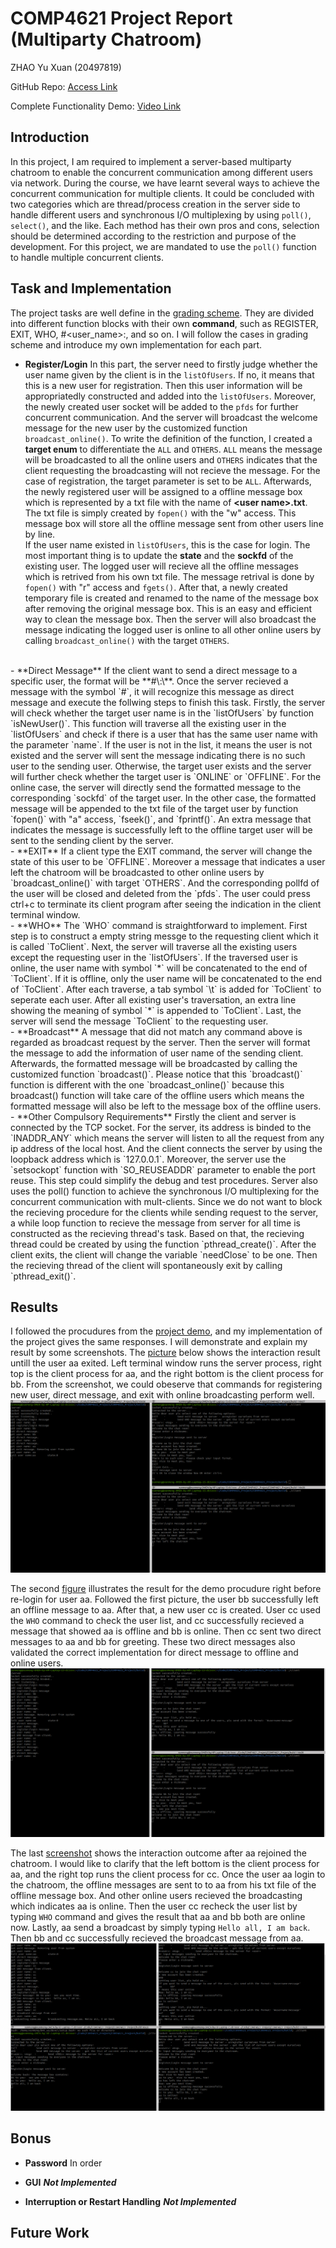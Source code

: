 # **COMP4621 Project Report (Multiparty Chatroom)**

ZHAO Yu Xuan (20497819)

GitHub Repo: [Access Link](https://github.com/Xunmenggod/COMP4621_Project)

Complete Functionality Demo: [Video Link](...)
## **Introduction**
In this project, I am required to implement a server-based multiparty chatroom to enable the concurrent communication among different users via network. During the course, we have learnt several ways to achieve the concurrent communication for multiple clients. It could be concluded with two categories which are thread/process creation in the server side to handle different users and synchronous I/O multiplexing by using `poll()`, `select()`, and the like. Each method has their own pros and cons, selection should be determined according to the restriction and purpose of the development. For this project, we are mandated to use the `poll()` function to handle multiple concurrent clients.

## **Task and Implementation**
The project tasks are well define in the [grading scheme](https://canvas.ust.hk/courses/47929/assignments/265627). They are divided into different function blocks with their own **command**, such as REGISTER, EXIT, WHO, #<user_name>:, and so on. I will follow the cases in grading scheme and introduce my own implementation for each part.
- **Register/Login**
In this part, the server need to firstly judge whether the user name given by the client is in the `listOfUsers`. If no, it means that this is a new user for registration. Then this user information will be appropriatedly constructed and added into the `listOfUsers`. Moreover, the newly created user socket will be added to the `pfds` for further concurrent communication. And the server will broadcast the welcome message  for the new user by the customized function `broadcast_online()`. To write the definition of the function, I created a **target enum** to differentiate the `ALL` and `OTHERS`. `ALL` means the message will be broadcasted to all the online users and `OTHERS` indicates that the client requesting the broadcasting will not recieve the message. For the case of registration, the target parameter is set to be `ALL`. Afterwards, the newly registered user will be assigned to a offline message box which is represented by a txt file with the name of **\<user name>.txt**. The txt file is simply created by `fopen()` with the "w" access. This message box will store all the offline message sent from other users line by line.
\
If the user name existed in `listOfUsers`, this is the case for login. The most important thing is to update the **state** and the **sockfd** of the existing user. The logged user will recieve all the offline messages which is retrived from his own txt file. The message retrival is done by `fopen()` with "r" access and `fgets()`. After that, a newly created temporary file is created and renamed to the name of the message box after removing the original message box. This is an easy and efficient way to clean the message box. Then the server will also broadcast the  message indicating the logged user is online to all other online users by calling `broadcast_online()` with the target `OTHERS`.
<br>
- **Direct Message**
If the client want to send a direct message to a specific user, the format will be **#\<user name>:\<message>**. Once the server recieved a message with the symbol `#`, it will recognize this message as direct message and execute the follwing steps to finish this task. Firstly, the server will check whether the target user name is in the `listOfUsers` by function `isNewUser()`. This function will traverse all the existing user in the `listOfUsers` and check if there is a user that has the same user name with the parameter `name`. If the user is not in the list, it means the user is not existed and the server will sent the message indicating there is no such user to the sending user. Otherwise, the target user exists and the server will further check whether the target user is `ONLINE` or `OFFLINE`. For the online case, the server will directly send the formatted message to the corresponding `sockfd` of the target user. In the other case, the formatted message will be appended to the txt file of the target user by function `fopen()` with "a" access, `fseek()`, and `fprintf()`. An extra message that indicates the message is successfully left to the offline target user will be sent to the sending client by the server.
<br>
-  **EXIT**
If a client type the EXIT command, the server will change the state of this user to be `OFFLINE`. Moreover a message that indicates a user left the chatroom will be broadcasted to other online users by `broadcast_online()` with target `OTHERS`. And the corresponding pollfd of the user will be closed and deleted from the `pfds`. The user could press ctrl+c to terminate its client program after seeing the indication in the client terminal window.
<br>
- **WHO**
The `WHO` command is straightforward to implement. First step is to construct a empty string messge to the requesting client which it is called `ToClient`. Next, the server will traverse all the existing users except the requesting user in the `listOfUsers`. If the traversed user is online, the user name with symbol `*` will be concatenated to the end of `ToClient`. If it is offline, only the user name will be concatenated to the end of `ToClient`. After each traverse, a tab symbol `\t` is added for `ToClient` to seperate each user. After all existing user's traversation, an extra line showing the meaning of symbol `*` is appended to `ToClient`. Last, the server will send the message `ToClient` to the requesting user.
<br>
- **Broadcast**
A message that did not match any command above is regarded as broadcast request by the server. Then the server will format the message to add the information of user name of the sending client. Afterwards, the formatted message will be broadcasted by calling the customized function `broadcast()`. Please notice that this `broadcast()` function is different with the one `broadcast_online()` because this broadcast() function will take care of the offline users which means the formatted message will also be left to the message box of the offline users.
<br>
- **Other Compulsory Requirements**
Firstly the client and server is connected by the TCP socket. For the server, its address is binded to the `INADDR_ANY` which means the server will listen to all the request from any ip address of the local host. And the client connects the server by using the loopback address which is `127.0.0.1`. Moreover, the server use the `setsockopt` function with `SO_REUSEADDR` parameter to enable the port reuse. This step could simplify the debug and test procedures. Server also uses the poll() function to achieve the synchronous I/O multiplexing for the concurrent communication with mult-clients. Since we do not want to block the recieving procedure for the clients while sending request to the server, a while loop function to recieve the message from server for all time is constructed as the recieving thread's task. Based on that, the recieving thread could be created by using the function `pthread_create()`. After the client exits, the client will change the variable `needClose` to be one. Then the recieving thread of the client will spontaneously exit by calling `pthread_exit()`.

## **Results**
I followed the procudures from the [project demo](https://canvas.ust.hk/media_objects_iframe/m-3rSgvzMQFTqLwx3g8skD7B8A6iKrBKWn?type=video?type=video), and my implementation of the project gives the same responses. I will demonstrate and explain my result by some screenshots. The [picture](#pic1) below shows the interaction result untill the user aa exited. Left terminal window runs the server process, right top is the client process for aa, and the right bottom is the client process for bb. From the screenshot, we could obeserve that commands for registering new user, direct message, and exit with online broadcasting perform well.
![#pic1](./images/aaEXIT.png) 

The second [figure](#pic2) illustrates the result for the demo procudure right before re-login for user aa. Followed the first picture, the user bb successfully left an offline message to aa. After that, a new user cc is created. User cc used the `WHO` command to check the user list, and cc successfully recieved a message that showed aa is offline and bb is online. Then cc sent two direct messages to aa and bb for greeting. These two direct messages also validated the correct implementation for direct message to offline and online users.
![#pic2](./images/cc.png)

The last [screenshot](#pic3) shows the interaction outcome after aa rejoined the chatroom. I would like to clarify that the left bottom is the client process for aa, and the right top runs the client process for cc. Once the user aa login to the chatroom, the offline messages are sent to to aa from his txt file of the offline message box. And other online users recieved the broadcasting which indicates aa is online. Then the user cc recheck the user list by typing `WHO` command and gives the result that aa and bb both are online now. Lastly, aa send a broadcast by simply typing `Hello all, I am back`. Then bb and cc successfully recieved the broadcast message from aa.
![#pic3](./images/last.png)

## **Bonus**
- **Password**
In order

- **GUI**
***Not Implemented***

- **Interruption or Restart Handling**
***Not Implemented***
## **Future Work**
